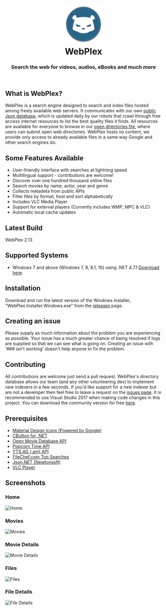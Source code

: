 <h1 align="center">
  <img src="/WebPlex/Resources/logo.png" height="128" width="128" alt="Logo" />
  <br />
  WebPlex
</h1>

<h3 align="center">Search the web for videos, audios, eBooks and much more </h3>
<div align="center">
</div>
<br />

## What is WebPlex?
WebPlex is a search engine designed to search and index files hosted among freely available web servers. It communicates with our own [public Json database](https://dl.dropbox.com/s/6ca7v71dwntiu0a/open-files.json?dl=0), which is updated daily by our robots that crawl through free access internet resources to list the best quality files it finds. All resources are available for everyone to browse in our [open directories file](https://github.com/invu/WebPlex/tree/master/api), where users can submit open web directories. WebPlex hosts no content, we provide only access to already available files in a same way Google and other search engines do.

## Some Features Available
 * User-friendly interface with searches at lightning speed
 * Multilingual support - contributions are welcome!
 * Discover over one hundred thousand online files
 * Search movies by name, actor, year and genre
 * Collects metadeta from public APIs
 * Filter files by format, host and sort alphabetically
 * Includes VLC Media Player
 * Support for external players (Currently includes WMP, MPC & VLC)
 * Automatic local cache updates

## Latest Build
WebPlex 2.13

## Supported Systems
* Windows 7 and above (Windows 7, 8, 8.1, 10) using .NET 4.7.1 [Download here](https://www.microsoft.com/net/download/dotnet-framework-runtime/net471).

## Installation
Download and run the latest version of the Windows installer, "WebPlex.Installer.Windows.exe" from the [releases](https://github.com/invu/WebPlex/releases/latest) page.

## Creating an issue
Please supply as much information about the problem you are experiencing as possible. Your issue has a much greater chance of being resolved if logs are supplied so that we can see what is going on. Creating an issue with '### isn't working' doesn't help anyone to fix the problem.

## Contributing
All contributions are welcome just send a pull request. WebPlex's directory database allows our team (and any other volunteering dev) to implement new indexers in a few seconds. If you'd like support for a new indexer but are not a developer then feel free to leave a request on the [issues page](https://github.com/invu/webplex/issues). It is recommended to use Visual Studio 2017 when making code changes in this project. You can download the community version for free [here](https://www.visualstudio.com/downloads/).

## Prerequisites
- [Material Design Icons (Powered by Google)](https://materialdesignicons.com/)
- [CButton for .NET](https://www.codeproject.com/Articles/26622/Custom-Button-Control-with-Gradient-Colors-and-Ext)
- [Open Movie Database API](https://omdbapi.com)
- [Popcorn Time API](https://popcorntime.sh/)
- [YTS.AG (.am) API](https://yts.am/)
- [FileChef.com Top Searches](https://filechef.com/searches)
- [Json.NET (Newtonsoft)](https://newtonsoft.com/json)
- [VLC Player](https://videolan.org/vlc/)

## Screenshots
### Home
![Home](https://github.com/invu/WebPlex/blob/master/Screenshots/Home.png?raw=true)

### Movies
![Movies](https://github.com/invu/WebPlex/blob/master/Screenshots/Movies.png?raw=true)

### Movie Details
![Movie Details](https://github.com/invu/WebPlex/blob/master/Screenshots/Movie%20Details.png?raw=true)

### Files
![Files](https://github.com/invu/WebPlex/blob/master/Screenshots/Files.png?raw=true)

### File Details
![File Details](https://github.com/invu/WebPlex/blob/master/Screenshots/File%20Details.png?raw=true)
